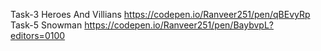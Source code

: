Task-3
Heroes And Villians
https://codepen.io/Ranveer251/pen/qBEvyRp
Task-5
Snowman
https://codepen.io/Ranveer251/pen/BaybvpL?editors=0100